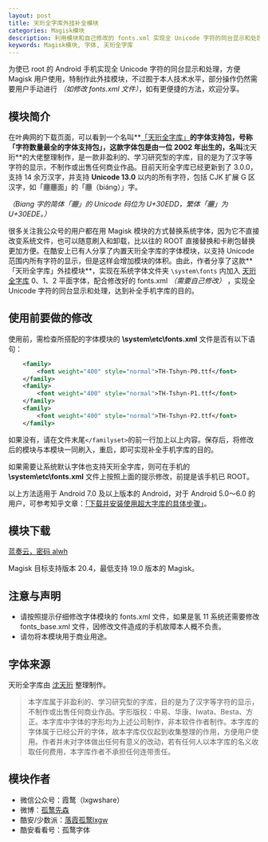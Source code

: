 ```yaml
---
layout: post
title: 天珩全字库外挂补全模块
categories: Magisk模块
description: 利用模块和自己修改的 fonts.xml 实现全 Unicode 字符的同台显示和处理，达到补全手机字库的目的。
keywords: Magisk模块, 字体, 天珩全字库
---
```


为使已 root 的 Android 手机实现全 Unicode 字符的同台显示和处理，方便 Magisk 用户使用，特制作此外挂模块，不过囿于本人技术水平，部分操作仍然需要用户手动进行 *（如修改 fonts.xml 文件）*，如有更便捷的方法，欢迎分享。

## 模块简介

在叶典网的下载页面，可以看到一个名叫**[「天珩全字库」]((http://cheonhyeong.com/Simplified/download.html))**的字体支持包，号称「**字符数量最全**的字体支持包」，这款字体包是由一位 2002 年出生的，名叫**沈天珩**的大佬整理制作，是一款非盈利的、学习研究型的字库，目的是为了汉字等字符的显示，不制作或出售任何商业作品。目前天珩全字库已经更新到了 3.0.0，支持 14 余万汉字，并支持 **Unicode 13.0** 以内的所有字符，包括 CJK 扩展 G 区汉字，如「𰻝𰻝面」的「𰻝（biáng）」字。

*（Biang 字的简体「𰻝」的 Unicode 码位为 U+30EDD，繁体「𰻞」为 U+30EDE。）*

很多关注我公众号的用户都在用 Magisk 模块的方式替换系统字体，因为它不直接改变系统文件，也可以随意刷入和卸载，比以往的 ROOT 直接替换和卡刷包替换更加方便。在酷安上已有人分享了内置天珩全字库的字体模块，以支持 Unicode 范围内所有字符的显示，但是这样会增加模块的体积。由此，作者分享了这款**「天珩全字库」外挂模块**，实现在系统字体文件夹 `\system\fonts` 内加入 [天珩全字库](http://cheonhyeong.com/Simplified/download.html) 0、1、2 平面字体，配合修改好的 fonts.xml *（需要自己修改）* ，实现全 Unicode 字符的同台显示和处理，达到补全手机字库的目的。

## 使用前要做的修改

使用前，需检查所搭配的字体模块的 **\system\etc\fonts.xml** 文件是否有以下语句：

```xml
    <family>
        <font weight="400" style="normal">TH-Tshyn-P0.ttf</font>
    </family>
    <family>
        <font weight="400" style="normal">TH-Tshyn-P1.ttf</font>
    </family>
    <family>
        <font weight="400" style="normal">TH-Tshyn-P2.ttf</font>
    </family>
```

如果没有，请在文件末尾`</familyset>`的前一行加上以上内容。保存后，将修改后的模块与本模块一同刷入，重启，即可实现补全手机字库的目的。

如果需要让系统默认字体也支持天珩全字库，则可在手机的 **\system\etc\fonts.xml** 文件上按照上面的提示修改，前提是该手机已 ROOT。

以上方法适用于 Android 7.0 及以上版本的 Android，对于 Android 5.0～6.0 的用户，可参考知乎文章：[「下载并安装使用超大字库的具体步骤」](https://zhuanlan.zhihu.com/p/26524450)。

## 模块下载

 [蓝奏云，密码 alwh](https://lxgw.lanzoui.com/b0cq9ltjc) 

Magisk 目标支持版本 20.4，最低支持 19.0 版本的 Magisk。

## 注意与声明

- 请按照提示仔细修改字体模块的 fonts.xml 文件，如果是氢 11 系统还需要修改 fonts_base.xml 文件，因修改文件造成的手机故障本人概不负责。
- 请勿将本模块用于商业用途。

## 字体来源

天珩全字库由 [沈天珩](http://cheonhyeong.com/Simplified.html) 整理制作。

> 本字库属于非盈利的、学习研究型的字库，目的是为了汉字等字符的显示，不制作或出售任何商业作品。字形版权：中易、华康、Iwata、Besta、方正。本字库中字体的字形均为上述公司制作，非本软件作者制作。本字库的字体属于已经公开的字体，故本字库仅仅起到收集整理的作用，方便用户使用。作者并未对字体做出任何有意义的改动，若有任何人以本字库的名义收取任何费用，本字库作者不承担任何连带责任。

## 模块作者

- 微信公众号：霞鹜（lxgwshare）
- 微博：[孤鹜先森](https://weibo.com/lxgw/)
- 酷安/少数派：[落霞孤鹜lxgw](https://coolapk.com/u/633884)
- 酷安看看号：孤鹜字体